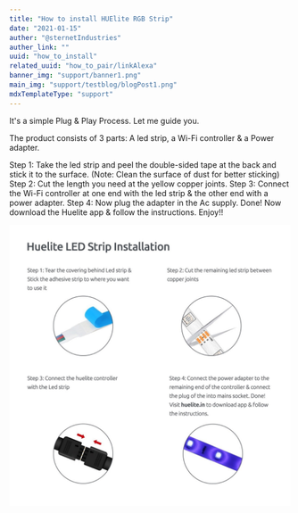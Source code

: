 ```yaml
---
title: "How to install HUElite RGB Strip"
date: "2021-01-15"
auther: "@sternetIndustries"
auther_link: ""
uuid: "how_to_install"
related_uuid: "how_to_pair/linkAlexa"
banner_img: "support/banner1.png"
main_img: "support/testblog/blogPost1.png"
mdxTemplateType: "support"
---
```


It&#39;s a simple Plug &amp; Play Process. Let me guide you.

The product consists of 3 parts: A led strip, a Wi-Fi controller &amp; a Power adapter.

Step 1: Take the led strip and peel the double-sided tape at the back and stick it to the surface. (Note: Clean the surface of dust for better sticking)
Step 2: Cut the length you need at the yellow copper joints.
Step 3: Connect the Wi-Fi controller at one end with the led strip &amp; the other end with a power adapter.
Step 4: Now plug the adapter in the Ac supply. Done! Now download the Huelite app &amp; follow the instructions. Enjoy!!

![](./how_to_install.jpg)
